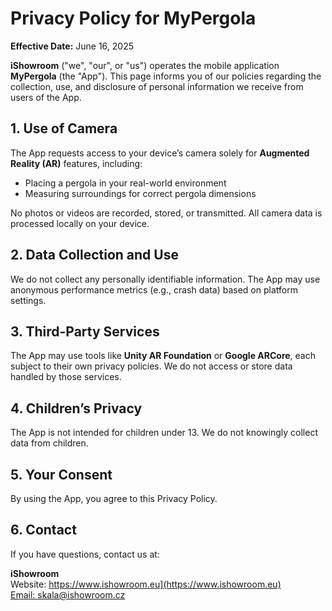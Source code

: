 # Privacy Policy for MyPergola

**Effective Date:** June 16, 2025

**iShowroom** ("we", "our", or "us") operates the mobile application **MyPergola** (the "App"). This page informs you of our policies regarding the collection, use, and disclosure of personal information we receive from users of the App.

## 1. Use of Camera

The App requests access to your device’s camera solely for **Augmented Reality (AR)** features, including:

- Placing a pergola in your real-world environment
- Measuring surroundings for correct pergola dimensions

No photos or videos are recorded, stored, or transmitted. All camera data is processed locally on your device.

## 2. Data Collection and Use

We do not collect any personally identifiable information. The App may use anonymous performance metrics (e.g., crash data) based on platform settings.

## 3. Third-Party Services

The App may use tools like **Unity AR Foundation** or **Google ARCore**, each subject to their own privacy policies. We do not access or store data handled by those services.

## 4. Children’s Privacy

The App is not intended for children under 13. We do not knowingly collect data from children.

## 5. Your Consent

By using the App, you agree to this Privacy Policy.

## 6. Contact

If you have questions, contact us at:

**iShowroom**  
Website: [https://www.ishowroom.eu](https://www.ishowroom.eu)  
Email: skala@ishowroom.cz
](https://studio-301.github.io/mypergola-privacy-policy/)
